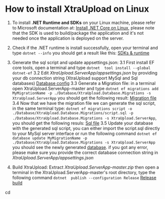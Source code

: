 # How to install XtraUpload on Linux

 1. To install **.NET Runtime and SDKs** on your Linux machine, please refer to Microsoft documentation at:
[Install .NET Core on Linux](https://docs.microsoft.com/en-us/dotnet/core/install/linux), please note that the SDK is used to build/package the application and it's not needed once the application is deployed on the server.
 2. Check if the .NET runtime is install successfully, open your terminal and type `dotnet --info` you should get a result like this:
[SDKs & runtime](https://photos.google.com/share/AF1QipOPxqzGwFwxSRmboRJUBE5V2AJStsU_-hoOhFZZb9dcnsbZXqHZceZDCr9T1eulRg/photo/AF1QipN76ujJrqiwJW250M7Ioh_6yyMAljXqyTSdubX8?key=TXRBSTNLbW9UUktYRVhsSjJFRVFkc2V2NFFRT1ZB)
3. Generate the sql script and update appsettings.json:
 3.1 First install EF core tools, open a terminal and type `dotnet  tool install --global dotnet-ef`
 3.2 Edit *XtraUpload.ServerApp/appsettings.json* by providing your db connection string (XtraUpload support MySql and Sql databases) [Database config](https://photos.google.com/share/AF1QipMlU3GzqtgztxF5h6tL1S_R8N6P1tUeIYRWTcZEsAh68sIzjrcLXIwXk7P9qMrdWQ?key=U2FJdmZOM29jbkV2d01PMHdVTTVOWEtMRnJrM21B)
 3.3 Generate a Migration file: in a terminal open XtraUpload.ServerApp-master and type 
 `dotnet ef migrations add MyMigrationName -p ./Database/XtraUpload.Database.Migrations -s XtraUpload.ServerApp` you should get the following result:  [Migration file](https://photos.app.goo.gl/R4T7FXv4sVTze8M57)
 3.4 Now that we have the migration file we can generate the sql script, in the same terminal type: `dotnet ef migrations script -o ./Database/XtraUpload.Database.Migrations/script.sql -p ./Database/XtraUpload.Database.Migrations -s XtraUpload.ServerApp`, you should get the following resuls: [Sql file](https://photos.app.goo.gl/Zujrae9mTusPkJ189)
 3.5 Update your database with the generated sql script, you can either import the script.sql directly to your MySql server interface or run the following command 
 `dotnet ef database update MyMigrationName -p ./Database/XtraUpload.Database.Migrations -s XtraUpload.ServerApp` you should see the newly generated  [database](https://photos.app.goo.gl/ofABvefPSCz3sqcY6).
 if you got any error, please make sure you provide the correct database connection string in _XtraUpload.ServerApp/appsettings.json_
 
 4. Build XtraUpload: Extract *XtraUpload.ServerApp-master.zip* then open a terminal in the XtraUpload.ServerApp-master's root directory, type the following command `dotnet  publish --configuration Release`
[Release build](https://photos.app.goo.gl/HkzX7yu8pjkyeaGj7)
 
cd